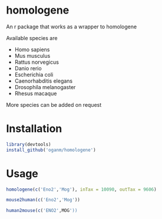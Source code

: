 # homologene
An r package that works as a wrapper to homologene

Available species are
* Homo sapiens
* Mus musculus
* Rattus norvegicus
* Danio rerio
* Escherichia coli
* Caenorhabditis elegans
* Drosophila melanogaster
* Rhesus macaque

More species can be added on request

Installation
============
```r
library(devtools)
install_github('oganm/homologene')
```

Usage
===========
```r
homologene(c('Eno2','Mog'), inTax = 10090, outTax = 9606)

mouse2human(c('Eno2','Mog'))

human2mouse(c('ENO2',MOG'))
```

